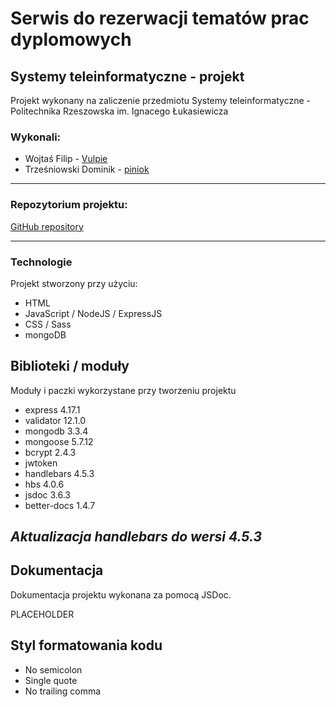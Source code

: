 # Serwis do rezerwacji tematów prac dyplomowych
## Systemy teleinformatyczne - projekt

Projekt wykonany na zaliczenie przedmiotu Systemy teleinformatyczne - Politechnika Rzeszowska im. Ignacego Łukasiewicza

### Wykonali:
* Wojtaś Filip - <a href="https://github.com/Vulpie">Vulpie</a>
* Trześniowski Dominik - <a href="https://github.com/piniok">piniok</a>

---

### Repozytorium projektu:

<a href="https://github.com/Vulpie/teleinformatyka">GitHub repository</a>

---

### Technologie
Projekt stworzony przy użyciu:
* HTML
* JavaScript / NodeJS / ExpressJS
* CSS / Sass
* mongoDB

## Biblioteki / moduły
Moduły i paczki wykorzystane przy tworzeniu projektu
* express 4.17.1
* validator 12.1.0
* mongodb 3.3.4
* mongoose 5.7.12
* bcrypt 2.4.3
* jwtoken
* handlebars 4.5.3
* hbs 4.0.6
* jsdoc 3.6.3
* better-docs 1.4.7

_Aktualizacja handlebars do wersi 4.5.3_
---

## Dokumentacja 
Dokumentacja projektu wykonana za pomocą JSDoc.

PLACEHOLDER

## Styl formatowania kodu
* No semicolon
* Single quote
* No trailing comma
